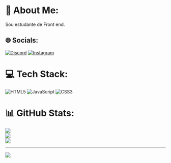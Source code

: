 # 💫 About Me:
Sou estudante de Front end.


## 🌐 Socials:
[![Discord](https://img.shields.io/badge/Discord-%237289DA.svg?logo=discord&logoColor=white)](https://discord.gg/patydread) [![Instagram](https://img.shields.io/badge/Instagram-%23E4405F.svg?logo=Instagram&logoColor=white)](https://instagram.com/patyogue) 

# 💻 Tech Stack:
![HTML5](https://img.shields.io/badge/html5-%23E34F26.svg?style=for-the-badge&logo=html5&logoColor=white) ![JavaScript](https://img.shields.io/badge/javascript-%23323330.svg?style=for-the-badge&logo=javascript&logoColor=%23F7DF1E) ![CSS3](https://img.shields.io/badge/css3-%231572B6.svg?style=for-the-badge&logo=css3&logoColor=white)
# 📊 GitHub Stats:
![](https://github-readme-stats.vercel.app/api?username=Patyrod&theme=midnight-purple&hide_border=false&include_all_commits=false&count_private=false)<br/>
![](https://github-readme-streak-stats.herokuapp.com/?user=Patyrod&theme=midnight-purple&hide_border=false)<br/>
![](https://github-readme-stats.vercel.app/api/top-langs/?username=Patyrod&theme=midnight-purple&hide_border=false&include_all_commits=false&count_private=false&layout=compact)

---
[![](https://visitcount.itsvg.in/api?id=Patyrod&icon=0&color=0)](https://visitcount.itsvg.in)

<!-- Proudly created with GPRM ( https://gprm.itsvg.in ) -->